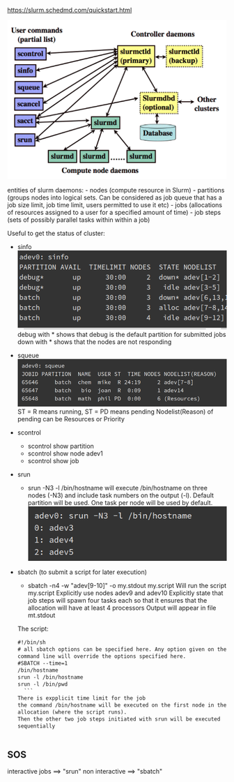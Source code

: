 https://slurm.schedmd.com/quickstart.html

![](slurm_components.png)

entities of slurm daemons:
    - nodes (compute resource in Slurm)
    - partitions (groups nodes into logical sets. Can be considered as job queue that has a job size limit, job time limit, users permitted to use it etc)
    - jobs (allocations of resources assigned to a user for a specified amount of time)
    - job steps (sets of possibly parallel tasks within within a job)


Useful to get the status of cluster:

- sinfo
  ![](sinfo.png)
  debug with * shows that debug is the default partition for submitted jobs
  down with * shows that the nodes are not responding

- squeue
  ![](squeue.png)
  ST = R means running, ST = PD means pending
  Nodelist(Reason) of pending can be Resources or Priority
 
- scontrol 
    - scontrol show partition
    - scontrol show node adev1
    - scontrol show job

- srun
    - srun -N3 -l /bin/hostname will execute /bin/hostname on three nodes (-N3) and include task numbers on the output (-l). Default partition will be used. One task per node will be used by default.
    ![](srun.png)

- sbatch (to submit a script for later execution)
    - sbatch -n4 -w "adev[9-10]" -o my.stdout my.script
    Will run the script my.script
    Explicitly use nodes adev9 and adev10
    Explicitly state that job steps will spawn four tasks each so that it ensures that the allocation will have at least 4 processors
    Output will appear in file mt.stdout
    
    The script:
    ```
    #!/bin/sh
    # all sbatch options can be specified here. Any option given on the command line will override the options specified here.
    #SBATCH --time=1
    /bin/hostname
    srun -l /bin/hostname
    srun -l /bin/pwd
      ```
    There is expplicit time limit for the job
    the command /bin/hostname will be executed on the first node in the allocation (where the script runs).
    Then the other two job steps initiated with srun will be executed sequentially

  
SOS
---

interactive jobs ==> "srun"
non interactive ==> "sbatch"

~~~~
